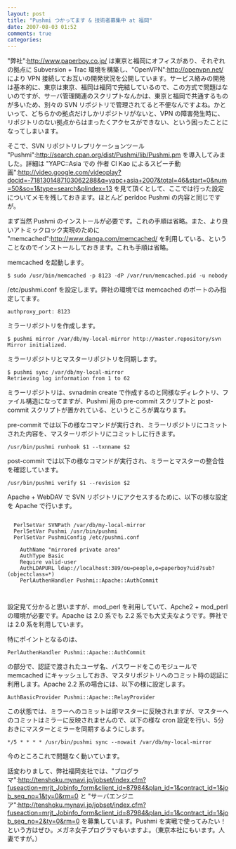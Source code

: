 ```yaml
---
layout: post
title: "Pushmi つかってます & 技術者募集中 at 福岡"
date: 2007-08-03 01:52
comments: true
categories: 
---
```

"弊社":http://www.paperboy.co.jp/ は東京と福岡にオフィスがあり、それぞれの拠点に Subversion + Trac 環境を構築し、"OpenVPN":http://openvpn.net/ により VPN 接続してお互いの開発状況を公開しています。サービス絡みの開発は基本的に、東京は東京、福岡は福岡で完結しているので、この方式で問題はないのですが、サーバ管理関連のスクリプトなんかは、東京と福岡で共通するものが多いため、別々の SVN リポジトリで管理されてると不便なんですよね。かといって、どちらかの拠点だけしかリポジトリがないと、VPN の障害発生時に、リポジトリのない拠点からはまったくアクセスができない、という困ったことになってしまいます。

そこで、SVN リポジトリレプリケーションツール "Pushmi":http://search.cpan.org/dist/Pushmi/lib/Pushmi.pm を導入してみました。詳細は "YAPC::Asia での 作者 Cl Kao によるスピーチ動画":http://video.google.com/videoplay?docid=-7181301487103062288&q=yapc+asia+2007&total=46&start=0&num=50&so=1&type=search&plindex=13 を見て頂くとして、ここでは行った設定についてメモを残しておきます。ほとんど perldoc Pushmi の内容と同じですが。

まず当然 Pushmi のインストールが必要です。これの手順は省略。また、より良いアトミックロック実現のために "memcached":http://www.danga.com/memcached/ を利用している、ということなのでインストールしておきます。これも手順は省略。

memcached を起動します。

<pre><code>$ sudo /usr/bin/memcached -p 8123 -dP /var/run/memcached.pid -u nobody
</code></pre>

/etc/pushmi.conf を設定します。弊社の環境では memcached のポートのみ指定してます。

<pre><code>authproxy_port: 8123
</code></pre>

ミラーリポジトリを作成します。

<pre><code>$ pushmi mirror /var/db/my-local-mirror http://master.repository/svn
Mirror initialized.
</code></pre>

ミラーリポジトリとマスターリポジトリを同期します。

<pre><code>$ pushmi sync /var/db/my-local-mirror
Retrieving log information from 1 to 62
</code></pre>

ミラーリポジトリは、svnadmin create で作成するのと同様なディレクトリ、ファイル構造になってますが、Pushmi 用の pre-commit スクリプトと post-commit スクリプトが置かれている、というところが異なります。

pre-commit では以下の様なコマンドが実行され、ミラーリポジトリにコミットされた内容を、マスターリポジトリにコミットしに行きます。

<pre><code>/usr/bin/pushmi runhook $1 --txnname $2
</code></pre>

post-commit では以下の様なコマンドが実行され、ミラーとマスターの整合性を確認しています。

<pre><code>/usr/bin/pushmi verify $1 --revision $2
</code></pre>

Apache + WebDAV で SVN リポジトリにアクセスするために、以下の様な設定を Apache で行います。

<pre><code><Location /svn/server>
  PerlSetVar SVNPath /var/db/my-local-mirror
  PerlSetVar Pushmi /usr/bin/pushmi
  PerlSetVar PushmiConfig /etc/pushmi.conf
  <LimitExcept GET PROPFIND OPTIONS REPORT>
    AuthName "mirrored private area"
    AuthType Basic
    Require valid-user
    AuthLDAPURL ldap://localhost:389/ou=people,o=paperboy?uid?sub?(objectclass=*)
    PerlAuthenHandler Pushmi::Apache::AuthCommit
  </LimitExcept>
</Location>
</code></pre>

設定見て分かると思いますが、mod_perl を利用していて、Apche2 + mod_perl の環境が必要です。Apache は 2.0 系でも 2.2 系でも大丈夫なようです。弊社では 2.0 系を利用しています。

特にポイントとなるのは、

<pre><code>PerlAuthenHandler Pushmi::Apache::AuthCommit
</code></pre>

の部分で、認証で渡されたユーザ名、パスワードをこのモジュールで memcached にキャッシュしておき、マスタリポジトリへのコミット時の認証に利用します。Apache 2.2 系の場合には、以下の様に設定します。

<pre><code>AuthBasicProvider Pushmi::Apache::RelayProvider
</code></pre>

この状態では、ミラーへのコミットは即マスターに反映されますが、マスターへのコミットはミラーに反映されませんので、以下の様な cron 設定を行い、5分おきにマスターとミラーを同期するようにします。

<pre><code>*/5 * * * * /usr/bin/pushmi sync --nowait /var/db/my-local-mirror
</code></pre>

今のところこれで問題なく動いています。

話変わりまして、弊社福岡支社では、"プログラマ":http://tenshoku.mynavi.jp/jobset/index.cfm?fuseaction=mrjt_Jobinfo_form&client_id=87984&plan_id=1&contract_id=1&job_seq_no=1&ty=0&rm=0 と "サーバエンジニア":http://tenshoku.mynavi.jp/jobset/index.cfm?fuseaction=mrjt_Jobinfo_form&client_id=87984&plan_id=1&contract_id=1&job_seq_no=2&ty=0&rm=0 を募集しています。Pushmi を実戦で使ってみたい！という方はぜひ。メガネ女子プログラマもいますよ。（東京本社にもいます。人妻ですが。）